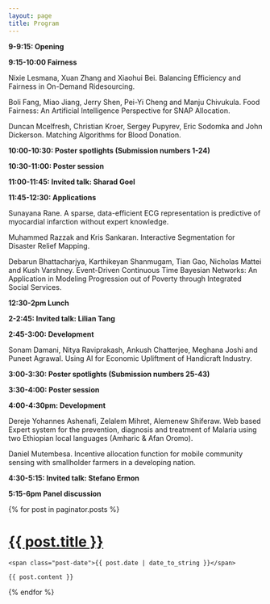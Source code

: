```yaml
---
layout: page
title: Program
---
```


**9-9:15: Opening**

**9:15-10:00 Fairness**

  Nixie Lesmana, Xuan Zhang and Xiaohui Bei. Balancing Efficiency and Fairness in On-Demand Ridesourcing.	
	
  Boli Fang, Miao Jiang, Jerry Shen, Pei-Yi Cheng and Manju Chivukula. Food Fairness: An Artificial Intelligence Perspective for SNAP Allocation.
  
  Duncan Mcelfresh, Christian Kroer, Sergey Pupyrev, Eric Sodomka and John Dickerson. Matching Algorithms for Blood Donation.
	
**10:00-10:30: Poster spotlights (Submission numbers 1-24)**

**10:30-11:00: Poster session** 

**11:00-11:45: Invited talk: Sharad Goel**

**11:45-12:30: Applications**

Sunayana Rane. A sparse, data-efficient ECG representation is predictive of myocardial infarction without expert knowledge.

Muhammed Razzak and Kris Sankaran. Interactive Segmentation for Disaster Relief Mapping.

Debarun Bhattacharjya, Karthikeyan Shanmugam, Tian Gao, Nicholas Mattei and Kush Varshney. Event-Driven Continuous Time Bayesian Networks: An Application in Modeling Progression out of Poverty through Integrated Social Services.	
	
**12:30-2pm Lunch**

**2-2:45: Invited talk: Lilian Tang**

**2:45-3:00: Development**

Sonam Damani, Nitya Raviprakash, Ankush Chatterjee, Meghana Joshi and Puneet Agrawal. Using AI for Economic Upliftment of Handicraft Industry.

**3:00-3:30: Poster spotlights (Submission numbers 25-43)**

**3:30-4:00: Poster session**

**4:00-4:30pm: Development**

Dereje Yohannes Ashenafi, Zelalem Mihret, Alemenew Shiferaw. Web based Expert system for the prevention, diagnosis and treatment of Malaria using two Ethiopian local languages (Amharic & Afan Oromo).

Daniel Mutembesa. Incentive allocation function for mobile community sensing with smallholder farmers in a developing nation.	
	
**4:30-5:15: Invited talk: Stefano Ermon**

**5:15-6pm Panel discussion** 

<div class="posts">
  {% for post in paginator.posts %}
  <div class="post">
    <h1 class="post-title">
      <a href="{{ post.url }}">
        {{ post.title }}
      </a>
    </h1>

    <span class="post-date">{{ post.date | date_to_string }}</span>

    {{ post.content }}
  </div>
  {% endfor %}
</div>


